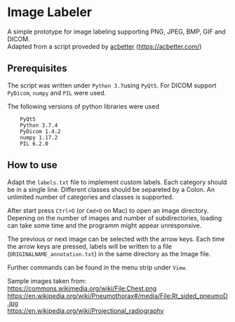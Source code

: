 # Image Labeler
A simple prototype for image labeling supporting PNG, JPEG, BMP, GIF and DICOM.  
Adapted from a script proveded by [acbetter](https://gist.github.com/acbetter/32c575803ec361c3e82064e60db4e3e0) (https://acbetter.com/)

## Prerequisites
The script was written under `Python 3.7`using `PyQt5`. 
For DICOM support `PyDicom`, `numpy` and `PIL` were used.

The following versions of python libraries were used 
```
    PyQt5
    Python 3.7.4
    PyDicom 1.4.2
    numpy 1.17.2
    PIL 6.2.0
```

## How to use
Adapt the `labels.txt` file to implement custom labels. Each category should be in a single line. Different classes should be separeted by a Colon. An unlimited number of categories and classes is supported.

After start press `Ctrl+O` (or `Cmd+O` on Mac) to open an image directory. Depening on the number of images and number of subdirectories, loading can take some time and the programm might appear unresponsive. 

The previous or next image can be selected with the arrow keys. Each time the arrow keys are pressed, labels will be written to a file (`ORIGINALNAME_annotation.txt`) in the same directory as the Image file. 

Further commands can be found in the menu strip under `View`.
  
Sample images taken from:   
https://commons.wikimedia.org/wiki/File:Chest.png  
https://en.wikipedia.org/wiki/Pneumothorax#/media/File:Rt_sided_pneumoD.jpg  
https://en.wikipedia.org/wiki/Projectional_radiography  
